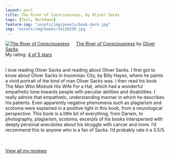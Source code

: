 ```yaml
---
layout: post
title: The River of Consciousness, by Oliver Sacks             
tags: [Test, Markdown]
feature-img: "assets/img/pexels/book-dark.jpg"             
img: "assets/img/books/34128230.jpg  "
---
```

             
<a href= "https://www.goodreads.com/book/show/34128230-the-river-of-consciousness" style= "float: left; padding-right: 20px"><img border="0" alt= "The River of Consciousness" src= "https://images.gr-assets.com/books/1498736082m/34128230.jpg" /></a><a href="https://www.goodreads.com/book/show/34128230-the-river-of-consciousness">The River of Consciousness</a> by <a href="https://www.goodreads.com/author/show/843200.Oliver_Sacks">Oliver Sacks</a><br/> My rating: <a href="https://www.goodreads.com/review/show/2288674639"> 4 of 5 stars</a><br /><br />


I love reading Oliver Sacks and reading about Oliver Sacks. I first got to know about Oliver Sacks in Insomniac City, by Billy Hayes, where he paints a vivid portrait of the kind of man Oliver Sacks was. I then read his book The Man Who Mistook His Wife For a Hat, which had a wonderful empathetic tone towards people with peculiar abilities and disabilities. I really admire that empathetic, understanding manner in which he describes his patients. Even apparently negative phenomena such as plagiarism and scotoma were explained in a positive light in this book, from a neurological perspective. This book is a little bit of everything, from Darwin, to photography, plagiarism, scotoma, excerpts of his books interspersed with deeply personal anecdotes about his struggle with cancer and more. I’d recommend this to anyone who is a fan of Sacks. I’d probably rate it a 3.5/5.

<br/><br/><a href="https://www.goodreads.com/review/list/16616412-nandita-damaraju">View all my reviews</a>